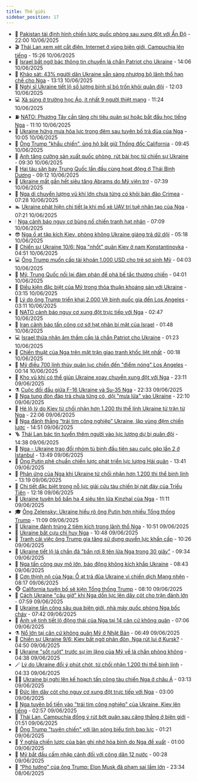 ```yaml
---
title: Thế giới
sidebar_position: 17
---
```


<!-- dantri-the-gioi:START -->
- 🌋 [Pakistan tái định hình chiến lược quốc phòng sau xung đột với Ấn Độ](https://dantri.com.vn/the-gioi/pakistan-tai-dinh-hinh-chien-luoc-quoc-phong-sau-xung-dot-voi-an-do-20250610214624342.htm) - 22:00 10/06/2025
- 🎬 [Thái Lan xem xét cắt điện, Internet ở vùng biên giới, Campuchia lên tiếng](https://dantri.com.vn/the-gioi/thai-lan-xem-xet-cat-dien-internet-o-vung-bien-gioi-campuchia-len-tieng-20250610222041927.htm) - 15:26 10/06/2025
- 🧰 [Israel bất ngờ bác thông tin chuyển lá chắn Patriot cho Ukraine](https://dantri.com.vn/the-gioi/israel-bat-ngo-bac-thong-tin-chuyen-la-chan-patriot-cho-ukraine-20250610210244885.htm) - 14:06 10/06/2025
- 🌋 [Khảo sát: 43% người dân Ukraine sẵn sàng nhượng bộ lãnh thổ hạn chế cho Nga](https://dantri.com.vn/the-gioi/khao-sat-43-nguoi-dan-ukraine-san-sang-nhuong-bo-lanh-tho-han-che-cho-nga-20250610200118879.htm) - 13:13 10/06/2025
- 🗽 [Nghị sĩ Ukraine tiết lộ số lượng binh sĩ bỏ trốn khỏi quân đội](https://dantri.com.vn/the-gioi/nghi-si-ukraine-tiet-lo-so-luong-binh-si-bo-tron-khoi-quan-doi-20250610180646976.htm) - 12:03 10/06/2025
- 💻 [Xả súng ở trường học Áo, ít nhất 9 người thiệt mạng](https://dantri.com.vn/the-gioi/xa-sung-o-truong-hoc-ao-it-nhat-9-nguoi-thiet-mang-20250610181748457.htm) - 11:24 10/06/2025
- ⛽️ [NATO: Phương Tây cần tăng chi tiêu quân sự hoặc bắt đầu học tiếng Nga](https://dantri.com.vn/the-gioi/nato-phuong-tay-can-tang-chi-tieu-quan-su-hoac-bat-dau-hoc-tieng-nga-20250610165845948.htm) - 11:10 10/06/2025
- 🤩 [Ukraine hứng mưa hỏa lực trong đêm sau tuyên bố trả đũa của Nga](https://dantri.com.vn/the-gioi/ukraine-hung-mua-hoa-luc-trong-dem-sau-tuyen-bo-tra-dua-cua-nga-20250610163022075.htm) - 10:05 10/06/2025
- 🧐 [Ông Trump &quot;khẩu chiến&quot;, ủng hộ bắt giữ Thống đốc California](https://dantri.com.vn/the-gioi/ong-trump-khau-chien-ung-ho-bat-giu-thong-doc-california-20250610163200811.htm) - 09:45 10/06/2025
- 🎊 [Anh tăng cường sản xuất quốc phòng, rút bài học từ chiến sự Ukraine](https://dantri.com.vn/the-gioi/anh-tang-cuong-san-xuat-quoc-phong-rut-bai-hoc-tu-chien-su-ukraine-20250610150613099.htm) - 09:30 10/06/2025
- 📝 [Hai tàu sân bay Trung Quốc lần đầu cùng hoạt động ở Thái Bình Dương](https://dantri.com.vn/the-gioi/hai-tau-san-bay-trung-quoc-lan-dau-cung-hoat-dong-o-thai-binh-duong-20250610153557650.htm) - 09:12 10/06/2025
- 🤡 [Ukraine mất gần hết siêu tăng Abrams do Mỹ viện trợ](https://dantri.com.vn/the-gioi/ukraine-mat-gan-het-sieu-tang-abrams-do-my-vien-tro-20250610142843201.htm) - 07:39 10/06/2025
- 🥷 [Nga di chuyển lượng vũ khí lớn chưa từng có khỏi bán đảo Crimea](https://dantri.com.vn/the-gioi/nga-di-chuyen-luong-vu-khi-lon-chua-tung-co-khoi-ban-dao-crimea-20250610141353547.htm) - 07:28 10/06/2025
- 🏊 [Ukraine phát hiện chi tiết lạ khi mổ xẻ UAV trí tuệ nhân tạo của Nga](https://dantri.com.vn/the-gioi/ukraine-phat-hien-chi-tiet-la-khi-mo-xe-uav-tri-tue-nhan-tao-cua-nga-20250610111519327.htm) - 07:21 10/06/2025
- 🕯 [Nga cảnh báo nguy cơ bùng nổ chiến tranh hạt nhân](https://dantri.com.vn/the-gioi/nga-canh-bao-nguy-co-bung-no-chien-tranh-hat-nhan-20250610135423454.htm) - 07:09 10/06/2025
- 😎 [Nga ồ ạt tập kích Kiev, phòng không Ukraine giáng trả dữ dội](https://dantri.com.vn/the-gioi/nga-o-at-tap-kich-kiev-phong-khong-ukraine-giang-tra-du-doi-20250610121735136.htm) - 05:18 10/06/2025
- 🌈 [Chiến sự Ukraine 10/6: Nga &quot;nhốt&quot; quân Kiev ở nam Konstantinovka](https://dantri.com.vn/the-gioi/chien-su-ukraine-106-nga-nhot-quan-kiev-o-nam-konstantinovka-20250610114957047.htm) - 04:51 10/06/2025
- 💻 [Ông Trump muốn cấp tài khoản 1.000 USD cho trẻ sơ sinh Mỹ](https://dantri.com.vn/the-gioi/ong-trump-muon-cap-tai-khoan-1000-usd-cho-tre-so-sinh-my-20250610105611734.htm) - 04:03 10/06/2025
- 🤖 [Mỹ, Trung Quốc nối lại đàm phán để phá bế tắc thương chiến](https://dantri.com.vn/the-gioi/my-trung-quoc-noi-lai-dam-phan-de-pha-be-tac-thuong-chien-20250610103954071.htm) - 04:01 10/06/2025
- 🦏 [Điều kiện đặc biệt của Mỹ trong thỏa thuận khoáng sản với Ukraine](https://dantri.com.vn/the-gioi/dieu-kien-dac-biet-cua-my-trong-thoa-thuan-khoang-san-voi-ukraine-20250610094929893.htm) - 03:15 10/06/2025
- 🌁 [Lý do ông Trump triển khai 2.000 Vệ binh quốc gia đến Los Angeles](https://dantri.com.vn/the-gioi/ly-do-ong-trump-trien-khai-2000-ve-binh-quoc-gia-den-los-angeles-20250610100130032.htm) - 03:11 10/06/2025
- 🐘 [NATO cảnh báo nguy cơ xung đột trực tiếp với Nga](https://dantri.com.vn/the-gioi/nato-canh-bao-nguy-co-xung-dot-truc-tiep-voi-nga-20250610074507050.htm) - 02:47 10/06/2025
- 🥷 [Iran cảnh báo tấn công cơ sở hạt nhân bí mật của Israel](https://dantri.com.vn/the-gioi/iran-canh-bao-tan-cong-co-so-hat-nhan-bi-mat-cua-israel-20250610084044113.htm) - 01:48 10/06/2025
- 💻 [Israel thừa nhận âm thầm cấp lá chắn Patriot cho Ukraine](https://dantri.com.vn/the-gioi/israel-thua-nhan-am-tham-cap-la-chan-patriot-cho-ukraine-20250610073457399.htm) - 01:23 10/06/2025
- 🎡 [Chiến thuật của Nga trên mặt trận giao tranh khốc liệt nhất](https://dantri.com.vn/the-gioi/chien-thuat-cua-nga-tren-mat-tran-giao-tranh-khoc-liet-nhat-20250610030830367.htm) - 00:18 10/06/2025
- 🧰 [Mỹ điều 700 lính thủy quân lục chiến đến &quot;điểm nóng&quot; Los Angeles](https://dantri.com.vn/the-gioi/my-dieu-700-linh-thuy-quan-luc-chien-den-diem-nong-los-angeles-20250610070533828.htm) - 00:14 10/06/2025
- 🥸 [Kho vũ khí có thể giúp Ukraine xoay chuyển xung đột với Nga](https://dantri.com.vn/the-gioi/kho-vu-khi-co-the-giup-ukraine-xoay-chuyen-xung-dot-voi-nga-20250610060402017.htm) - 23:11 09/06/2025
- ⚗️ [Cuộc đối đầu giữa F-16 Ukraine và Su-35 Nga](https://dantri.com.vn/the-gioi/cuoc-doi-dau-giua-f-16-ukraine-va-su-35-nga-20250610052546267.htm) - 22:33 09/06/2025
- 🌮 [Nga tung đòn đáp trả chưa từng có, dội &quot;mưa lửa&quot; vào Ukraine](https://dantri.com.vn/the-gioi/nga-tung-don-dap-tra-chua-tung-co-doi-mua-lua-vao-ukraine-20250609231539601.htm) - 22:10 09/06/2025
- 🎃 [Hé lộ lý do Kiev từ chối nhận hơn 1.200 thi thể lính Ukraine tử trận từ Nga](https://dantri.com.vn/the-gioi/he-lo-ly-do-kiev-tu-choi-nhan-hon-1200-thi-the-linh-ukraine-tu-tran-tu-nga-20250610023310466.htm) - 22:06 09/06/2025
- 💫 [Nga đánh thẳng “trái tim công nghiệp” Ukraine, lập vùng đệm chiến lược](https://dantri.com.vn/the-gioi/nga-danh-thang-trai-tim-cong-nghiep-ukraine-lap-vung-dem-chien-luoc-20250609194730713.htm) - 14:51 09/06/2025
- 🪜 [Thái Lan bác tin tuyển thêm người vào lực lượng dự bị quân đội](https://dantri.com.vn/the-gioi/thai-lan-bac-tin-tuyen-them-nguoi-vao-luc-luong-du-bi-quan-doi-20250609210807542.htm) - 14:38 09/06/2025
- 🌋 [Nga - Ukraine trao đổi nhóm tù binh đầu tiên sau cuộc gặp lần 2 ở Istanbul](https://dantri.com.vn/the-gioi/nga-ukraine-trao-doi-nhom-tu-binh-dau-tien-sau-cuoc-gap-lan-2-o-istanbul-20250609195841933.htm) - 13:49 09/06/2025
- 🦏 [Ông Putin phê chuẩn chiến lược phát triển lực lượng Hải quân](https://dantri.com.vn/the-gioi/ong-putin-phe-chuan-chien-luoc-phat-trien-luc-luong-hai-quan-20250609201056919.htm) - 13:41 09/06/2025
- 👀 [Phản ứng của Nga khi Ukraine từ chối nhận hơn 1.200 thi thể binh lính](https://dantri.com.vn/the-gioi/phan-ung-cua-nga-khi-ukraine-tu-choi-nhan-hon-1200-thi-the-binh-linh-20250609183832474.htm) - 13:19 09/06/2025
- 🧰 [Chi tiết đặc biệt trong nỗ lực giải cứu tàu chiến bị nát đáy của Triều Tiên](https://dantri.com.vn/the-gioi/chi-tiet-dac-biet-trong-no-luc-giai-cuu-tau-chien-bi-nat-day-cua-trieu-tien-20250609180029004.htm) - 12:18 09/06/2025
- 🚀 [Ukraine tuyên bố bắn hạ 4 siêu tên lửa Kinzhal của Nga](https://dantri.com.vn/the-gioi/ukraine-tuyen-bo-ban-ha-4-sieu-ten-lua-kinzhal-cua-nga-20250609173459376.htm) - 11:11 09/06/2025
- 🎓 [Ông Zelensky: Ukraine hiểu rõ ông Putin hơn nhiều Tổng thống Trump](https://dantri.com.vn/the-gioi/ong-zelensky-ukraine-hieu-ro-ong-putin-hon-nhieu-tong-thong-trump-20250609174358513.htm) - 11:09 09/06/2025
- 🥸 [Ukraine đánh trúng 2 tiêm kích trong lãnh thổ Nga](https://dantri.com.vn/the-gioi/ukraine-danh-trung-2-tiem-kich-trong-lanh-tho-nga-20250609163911710.htm) - 10:51 09/06/2025
- 🦅 [Ukraine bắt cựu chỉ huy Nga](https://dantri.com.vn/the-gioi/ukraine-bat-cuu-chi-huy-nga-20250609173530735.htm) - 10:48 09/06/2025
- 🤭 [Tranh cãi việc ông Trump gia tăng sử dụng quyền lực khẩn cấp](https://dantri.com.vn/the-gioi/tranh-cai-viec-ong-trump-gia-tang-su-dung-quyen-luc-khan-cap-20250609104837870.htm) - 10:26 09/06/2025
- 🤖 [Ukraine tiết lộ lá chắn đã &quot;bắn rơi 8 tên lửa Nga trong 30 giây&quot;](https://dantri.com.vn/the-gioi/ukraine-tiet-lo-la-chan-da-ban-roi-8-ten-lua-nga-trong-30-giay-20250609162747322.htm) - 09:34 09/06/2025
- 🐲 [Nga tấn công quy mô lớn, báo động không kích khắp Ukraine](https://dantri.com.vn/the-gioi/nga-tan-cong-quy-mo-lon-bao-dong-khong-kich-khap-ukraine-20250609152106046.htm) - 08:43 09/06/2025
- 🫣 [Cơn thịnh nộ của Nga: Ồ ạt trả đũa Ukraine vì chiến dịch Mạng nhện](https://dantri.com.vn/the-gioi/con-thinh-no-cua-nga-o-at-tra-dua-ukraine-vi-chien-dich-mang-nhen-20250609144614369.htm) - 08:17 09/06/2025
- 🐵 [California tuyên bố sẽ kiện Tổng thống Trump](https://dantri.com.vn/the-gioi/california-tuyen-bo-se-kien-tong-thong-trump-20250609150023374.htm) - 08:10 09/06/2025
- 🫶 [Cách Ukraine &quot;câu giờ&quot; khi Nga dồn lực lên dây cót cho trận đánh lớn](https://dantri.com.vn/the-gioi/cach-ukraine-cau-gio-khi-nga-don-luc-len-day-cot-cho-tran-danh-lon-20250609143906191.htm) - 07:59 09/06/2025
- 💃 [Ukraine tấn công sâu qua biên giới, nhà máy quốc phòng Nga bốc cháy](https://dantri.com.vn/the-gioi/ukraine-tan-cong-sau-qua-bien-gioi-nha-may-quoc-phong-nga-boc-chay-20250609143744930.htm) - 07:42 09/06/2025
- 💫 [Ảnh vệ tinh tiết lộ động thái của Nga tại 14 căn cứ không quân](https://dantri.com.vn/the-gioi/anh-ve-tinh-tiet-lo-dong-thai-cua-nga-tai-14-can-cu-khong-quan-20250609134924539.htm) - 07:06 09/06/2025
- ⚗️ [Nổ lớn tại căn cứ không quân Mỹ ở Nhật Bản](https://dantri.com.vn/the-gioi/no-lon-tai-can-cu-khong-quan-my-o-nhat-ban-20250609134345016.htm) - 06:49 09/06/2025
- 🥷 [Chiến sự Ukraine 9/6: Kiev bất ngờ phản đòn, Nga rút lui ở Kursk?](https://dantri.com.vn/the-gioi/chien-su-ukraine-96-kiev-bat-ngo-phan-don-nga-rut-lui-o-kursk-20250609113727555.htm) - 04:50 09/06/2025
- 🥸 [Ukraine &quot;sốt ruột&quot; trước sự im lặng của Mỹ về lá chắn phòng không](https://dantri.com.vn/the-gioi/ukraine-sot-ruot-truoc-su-im-lang-cua-my-ve-la-chan-phong-khong-20250609113152054.htm) - 04:38 09/06/2025
- 🪄 [Lý do Ukraine đổi ý phút chót, từ chối nhận 1.200 thi thể binh lính](https://dantri.com.vn/the-gioi/ly-do-ukraine-doi-y-phut-chot-tu-choi-nhan-1200-thi-the-binh-linh-20250609112312484.htm) - 04:33 09/06/2025
- 🧑‍💻 [Ukraine bị nghi lên kế hoạch tấn công tàu chiến Nga ở châu Á](https://dantri.com.vn/the-gioi/ukraine-bi-nghi-len-ke-hoach-tan-cong-tau-chien-nga-o-chau-a-20250609094427844.htm) - 03:13 09/06/2025
- 🤭 [Đức lên dây cót cho nguy cơ xung đột trực tiếp với Nga](https://dantri.com.vn/the-gioi/duc-len-day-cot-cho-nguy-co-xung-dot-truc-tiep-voi-nga-20250609073445322.htm) - 03:00 09/06/2025
- 🗽 [Nga tuyên bố tiến vào &quot;trái tim công nghiệp&quot; của Ukraine, Kiev lên tiếng](https://dantri.com.vn/the-gioi/nga-tuyen-bo-tien-vao-trai-tim-cong-nghiep-cua-ukraine-kiev-len-tieng-20250609095552788.htm) - 02:57 09/06/2025
- 🤖 [Thái Lan, Campuchia đồng ý rút bớt quân sau căng thẳng ở biên giới](https://dantri.com.vn/the-gioi/thai-lan-campuchia-dong-y-rut-bot-quan-sau-cang-thang-o-bien-gioi-20250609082457681.htm) - 01:51 09/06/2025
- 🌈 [Ông Trump &quot;tuyên chiến&quot; với làn sóng biểu tình bạo lực](https://dantri.com.vn/the-gioi/ong-trump-tuyen-chien-voi-lan-song-bieu-tinh-bao-luc-20250609080914896.htm) - 01:21 09/06/2025
- 🤩 [Ý nghĩa chiến lược của bản ghi nhớ hòa bình do Nga đề xuất](https://dantri.com.vn/the-gioi/y-nghia-chien-luoc-cua-ban-ghi-nho-hoa-binh-do-nga-de-xuat-20250608230907509.htm) - 01:00 09/06/2025
- 🤗 [Mỹ bắt đầu cấm nhập cảnh đối với công dân 12 nước](https://dantri.com.vn/the-gioi/my-bat-dau-cam-nhap-canh-doi-voi-cong-dan-12-nuoc-20250609064139745.htm) - 00:28 09/06/2025
- 🙉 [“Phó tướng” của ông Trump: Elon Musk đã phạm sai lầm lớn](https://dantri.com.vn/the-gioi/pho-tuong-cua-ong-trump-elon-musk-da-pham-sai-lam-lon-20250609061954008.htm) - 23:34 08/06/2025<!-- dantri-the-gioi:END -->
